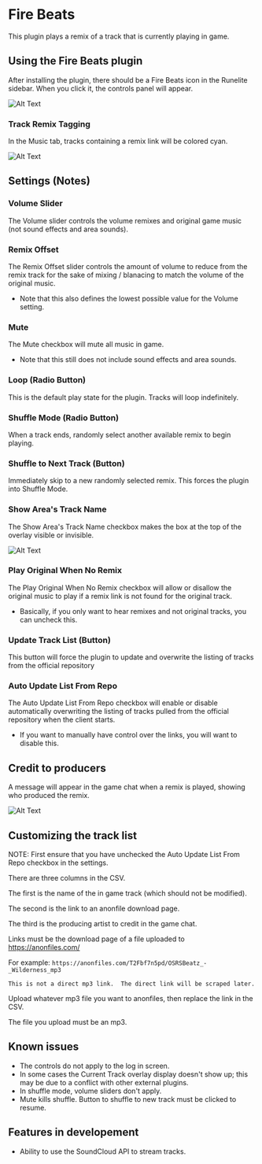 # Fire Beats


This plugin plays a remix of a track that is currently playing in game. 

## Using the Fire Beats plugin

After installing the plugin, there should be a Fire Beats icon in the Runelite sidebar.  When you click it, the controls panel will appear.

![Alt Text](http://rknako.com/wp-content/uploads/2020/11/rl_rb_1.1.2_controls.gif)

### Track Remix Tagging

In the Music tab, tracks containing a remix link will be colored cyan.

![Alt Text](http://rknako.com/wp-content/uploads/2020/11/rl_rb_1.1.2_tags.gif)

## Settings (Notes)

### Volume Slider
The Volume slider controls the volume remixes and original game music (not sound effects and area sounds).

### Remix Offset
The Remix Offset slider controls the amount of volume to reduce from the remix track for the sake of mixing / blanacing to match the volume of the original music.  
  - Note that this also defines the lowest possible value for the Volume setting.
  
### Mute
The Mute checkbox will mute all music in game.
  - Note that this still does not include sound effects and area sounds.
  
### Loop (Radio Button)
This is the default play state for the plugin.  Tracks will loop indefinitely.  

### Shuffle Mode (Radio Button)
When a track ends, randomly select another available remix to begin playing.

### Shuffle to Next Track (Button)
Immediately skip to a new randomly selected remix.  This forces the plugin into Shuffle Mode.
  
### Show Area's Track Name
The Show Area's Track Name checkbox makes the box at the top of the overlay visible or invisible.  

![Alt Text](http://rknako.com/wp-content/uploads/2020/11/rl_rb_1.1.2_showTrack.gif)

### Play Original When No Remix
The Play Original When No Remix checkbox will allow or disallow the original music to play if a remix link is not found for the original track.
  - Basically, if you only want to hear remixes and not original tracks, you can uncheck this.
  
### Update Track List (Button)
This button will force the plugin to update and overwrite the listing of tracks from the official repository

### Auto Update List From Repo
The Auto Update List From Repo checkbox will enable or disable automatically overwriting the listing of tracks pulled from the official repository when the client starts.
  - If you want to manually have control over the links, you will want to disable this.
  
## Credit to producers

A message will appear in the game chat when a remix is played, showing who produced the remix.

![Alt Text](http://rknako.com/wp-content/uploads/2020/11/rl_rb_1.1.2_playTrack.gif)

## Customizing the track list

NOTE: First ensure that you have unchecked the Auto Update List From Repo checkbox in the settings.

There are three columns in the CSV.  

The first is the name of the in game track (which should not be modified).

The second is the link to an anonfile download page.

The third is the producing artist to credit in the game chat.

Links must be the download page of a file uploaded to https://anonfiles.com/ 

For example: `https://anonfiles.com/T2Fbf7n5pd/OSRSBeatz_-_Wilderness_mp3`

    This is not a direct mp3 link.  The direct link will be scraped later. 

Upload whatever mp3 file you want to anonfiles, then replace the link in the CSV. 

The file you upload must be an mp3.

## Known issues

- The controls do not apply to the log in screen.
- In some cases the Current Track overlay display doesn't show up; this may be due to a conflict with other external plugins.
- In shuffle mode, volume sliders don't apply.
- Mute kills shuffle.  Button to shuffle to new track must be clicked to resume.

## Features in developement

- Ability to use the SoundCloud API to stream tracks.

